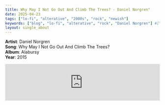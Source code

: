 ```yaml
---
title: Why May I Not Go Out And Climb The Trees? - Daniel Norgren"
date: 2025-04-23
tags: ["lo-fi", "alterative", "2000s", "rock", "newish"] 
keywords: ["blog", "lo-fi", "alterative", "rock", "Daniel Norgren"] #["indie-rock", "alterative", "rock", "lo-fi", "new", "60s", "70s", "80s", "90s", "2000s", "2010s", "2020s"]
layout: single_about
---
```


**Artist**: Daniel Norgren \
**Song**: Why May I Not Go Out And Climb The Trees? \
**Album**: Alabursy \
**Year**: 2015

<iframe style="border: 0; width: 100%; height: 120px;" src="https://bandcamp.com/EmbeddedPlayer/album=937279800/size=large/bgcol=ffffff/linkcol=0687f5/tracklist=false/artwork=small/track=1365363385/transparent=true/" seamless><a href="https://danielnorgren.bandcamp.com/album/alabursy-2015">Alabursy (2015) by Daniel Norgren</a></iframe>